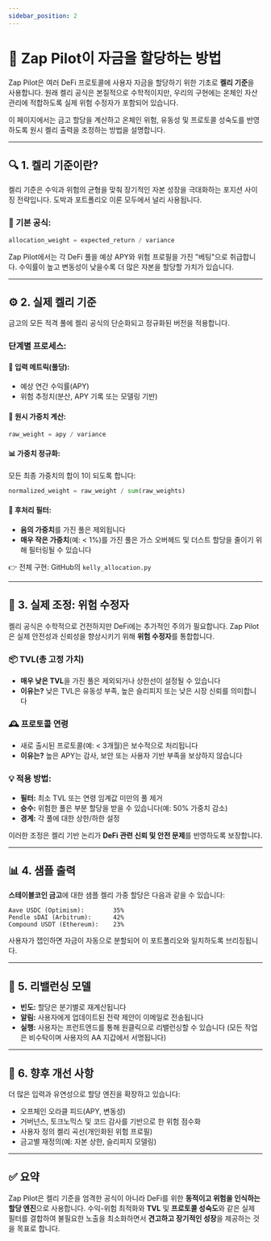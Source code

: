 ```yaml
---
sidebar_position: 2
---
```


# 🔬 Zap Pilot이 자금을 할당하는 방법

Zap Pilot은 여러 DeFi 프로토콜에 사용자 자금을 할당하기 위한 기초로 **켈리 기준**을 사용합니다. 원래
켈리 공식은 본질적으로 수학적이지만, 우리의 구현에는 온체인 자산 관리에 적합하도록 실제 위험
수정자가 포함되어 있습니다.

이 페이지에서는 금고 할당을 계산하고 온체인 위험, 유동성 및 프로토콜 성숙도를 반영하도록 원시 켈리
출력을 조정하는 방법을 설명합니다.

---

## 🔍 1. 켈리 기준이란?

켈리 기준은 수익과 위험의 균형을 맞춰 장기적인 자본 성장을 극대화하는 포지션 사이징 전략입니다.
도박과 포트폴리오 이론 모두에서 널리 사용됩니다.

### 📐 기본 공식:

```python
allocation_weight = expected_return / variance
```

Zap Pilot에서는 각 DeFi 풀을 예상 APY와 위험 프로필을 가진 "베팅"으로 취급합니다. 수익률이 높고
변동성이 낮을수록 더 많은 자본을 할당할 가치가 있습니다.

---

## ⚙️ 2. 실제 켈리 기준

금고의 모든 적격 풀에 켈리 공식의 단순화되고 정규화된 버전을 적용합니다.

### 단계별 프로세스:

#### 🔢 입력 메트릭(풀당):

- 예상 연간 수익률(APY)
- 위험 추정치(분산, APY 기록 또는 모델링 기반)

#### 🧮 원시 가중치 계산:

```python
raw_weight = apy / variance
```

#### 📊 가중치 정규화:

모든 최종 가중치의 합이 1이 되도록 합니다:

```python
normalized_weight = raw_weight / sum(raw_weights)
```

#### 🚫 후처리 필터:

- **음의 가중치**를 가진 풀은 제외됩니다
- **매우 작은 가중치**(예: < 1%)를 가진 풀은 가스 오버헤드 및 더스트 할당을 줄이기 위해 필터링될 수
  있습니다

👉 전체 구현: GitHub의 `kelly_allocation.py`

---

## 🧱 3. 실제 조정: 위험 수정자

켈리 공식은 수학적으로 건전하지만 DeFi에는 추가적인 주의가 필요합니다. Zap Pilot은 실제 안전성과
신뢰성을 향상시키기 위해 **위험 수정자**를 통합합니다.

### 📦 TVL(총 고정 가치)

- **매우 낮은 TVL**을 가진 풀은 제외되거나 상한선이 설정될 수 있습니다
- **이유는?** 낮은 TVL은 유동성 부족, 높은 슬리피지 또는 낮은 시장 신뢰를 의미합니다

### 🕰 프로토콜 연령

- 새로 출시된 프로토콜(예: < 3개월)은 보수적으로 처리됩니다
- **이유는?** 높은 APY는 감사, 보안 또는 사용자 기반 부족을 보상하지 않습니다

### 💡 적용 방법:

- **필터:** 최소 TVL 또는 연령 임계값 미만의 풀 제거
- **승수:** 위험한 풀은 부분 할당을 받을 수 있습니다(예: 50% 가중치 감소)
- **경계:** 각 풀에 대한 상한/하한 설정

이러한 조정은 켈리 기반 논리가 **DeFi 관련 신뢰 및 안전 문제**를 반영하도록 보장합니다.

---

## 📊 4. 샘플 출력

**스테이블코인 금고**에 대한 샘플 켈리 가중 할당은 다음과 같을 수 있습니다:

```
Aave USDC (Optimism):        35%
Pendle sDAI (Arbitrum):      42%
Compound USDT (Ethereum):    23%
```

사용자가 잽인하면 자금이 자동으로 분할되어 이 포트폴리오와 일치하도록 브리징됩니다.

---

## 🔁 5. 리밸런싱 모델

- **빈도:** 할당은 분기별로 재계산됩니다
- **알림:** 사용자에게 업데이트된 전략 제안이 이메일로 전송됩니다
- **실행:** 사용자는 프런트엔드를 통해 원클릭으로 리밸런싱할 수 있습니다 (모든 작업은 비수탁이며
  사용자의 AA 지갑에서 서명됩니다)

---

## 🚀 6. 향후 개선 사항

더 많은 입력과 유연성으로 할당 엔진을 확장하고 있습니다:

- 오프체인 오라클 피드(APY, 변동성)
- 거버넌스, 토크노믹스 및 코드 감사를 기반으로 한 위험 점수화
- 사용자 정의 켈리 곡선(개인화된 위험 프로필)
- 금고별 재정의(예: 자본 상한, 슬리피지 모델링)

---

## ✅ 요약

Zap Pilot은 켈리 기준을 엄격한 공식이 아니라 DeFi를 위한 **동적이고 위험을 인식하는 할당 엔진**으로
사용합니다. 수익-위험 최적화와 **TVL** 및 **프로토콜 성숙도**와 같은 실제 필터를 결합하여 불필요한
노출을 최소화하면서 **견고하고 장기적인 성장**을 제공하는 것을 목표로 합니다.

